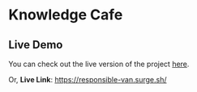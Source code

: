 # Knowledge Cafe

## Live Demo

You can check out the live version of the project [here](https://responsible-van.surge.sh/).

Or, **Live Link**: https://responsible-van.surge.sh/
